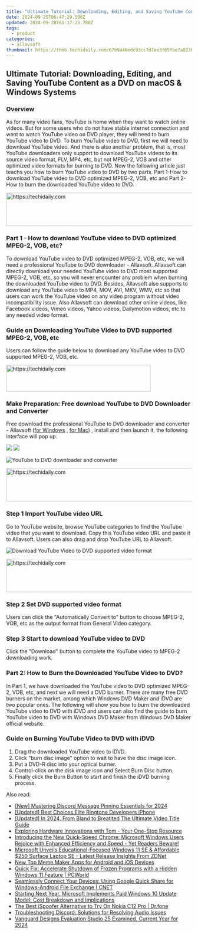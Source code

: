 ```yaml
---
title: "Ultimate Tutorial: Downloading, Editing, and Saving YouTube Content as a DVD on macOS & Windows Systems"
date: 2024-09-25T06:47:29.596Z
updated: 2024-09-28T03:17:23.786Z
tags:
  - product
categories:
  - allavsoft
thumbnail: https://thmb.techidaily.com/67b9a46edc93cc7d7ee3f65fbe7a823bf8c1214de87337d167efacd25af9eafd.jpg
---
```


## Ultimate Tutorial: Downloading, Editing, and Saving YouTube Content as a DVD on macOS & Windows Systems

### Overview

As for many video fans, YouTube is home when they want to watch online videos. But for some users who do not have stable internet connection and want to watch YouTube video on DVD player, they will need to burn YouTube video to DVD. To burn YouTube video to DVD, first we will need to download YouTube video. And there is also another problem, that is, most YouTube downloaders only support to download YouTube videos to its source video format, FLV, MP4, etc, but not MPEG-2, VOB and other optimized video formats for burning to DVD. Now the following article just teachs you how to burn YouTube video to DVD by two parts. Part 1-How to download YouTube video to DVD optimized MPEG-2, VOB, etc and Part 2-How to burn the downloaded YouTube video to DVD.

<!-- affiliate ads begin -->
<a href="https://appsumo.8odi.net/c/5597632/2144288/7443" target="_top" id="2144288">
  <img src="//a.impactradius-go.com/display-ad/7443-2144288" border="0" alt="https://techidaily.com" width="728" height="90"/>
</a>
<img height="0" width="0" src="https://appsumo.8odi.net/i/5597632/2144288/7443" style="position:absolute;visibility:hidden;" border="0" />
<!-- affiliate ads end -->

### Part 1 - How to download YouTube video to DVD optimized MPEG-2, VOB, etc?

To download YouTube video to DVD optimized MPEG-2, VOB, etc, we will need a professional YouTube to DVD downloader - Allavsoft. Allavsoft can directly download your needed YouTube video to DVD most supported MPEG-2, VOB, etc, so you will never encounter any problem when burning the downloaded YouTube video to DVD. Besides, Allavsoft also supports to download any YouTube video to MP4, MOV, AVI, MKV, WMV, etc so that users can work the YouTube video on any video program without video incompatibility issue. Also Allavsoft can download other online videos, like Facebook videos, Vimeo videos, Yahoo videos, Dailymotion videos, etc to any needed video format.

### Guide on Downloading YouTube Video to DVD supported MPEG-2, VOB, etc

Users can follow the guide below to download any YouTube video to DVD supported MPEG-2, VOB, etc.

<!-- affiliate ads begin -->
<a href="https://aligracehair.sjv.io/c/5597632/2135417/19272" target="_top" id="2135417">
  <img src="//a.impactradius-go.com/display-ad/19272-2135417" border="0" alt="https://techidaily.com" width="392" height="72"/>
</a>
<img height="0" width="0" src="https://aligracehair.sjv.io/i/5597632/2135417/19272" style="position:absolute;visibility:hidden;" border="0" />
<!-- affiliate ads end -->

### Make Preparation: Free download YouTube to DVD Downloader and Converter

Free download the professional YouTube to DVD downloader and converter - Allavsoft ([for Windows](https://tools.techidaily.com/allavsoft/products/) , [for Mac](https://tools.techidaily.com/allavsoft/products/)) , install and then launch it, the following interface will pop up.

[![](https://www.allavsoft.com/how-to/../images/how-to/free-download-win.jpg)](https://tools.techidaily.com/allavsoft/products/) [![](https://www.allavsoft.com/how-to/../images/how-to/free-download-mac.jpg)](https://tools.techidaily.com/allavsoft/products/)

![YouTube to DVD downloader and converter](https://www.allavsoft.com/how-to/../images/allavsoft/screen-shot-600.jpg)

<!-- affiliate ads begin -->
<a href="https://imp.i357552.net/c/5597632/1030129/11832" target="_top" id="1030129">
  <img src="//a.impactradius-go.com/display-ad/11832-1030129" border="0" alt="https://techidaily.com" width="720" height="90"/>
</a>
<img height="0" width="0" src="https://imp.i357552.net/i/5597632/1030129/11832" style="position:absolute;visibility:hidden;" border="0" />
<!-- affiliate ads end -->

### Step 1 Import YouTube video URL

Go to YouTube website, browse YouTube categories to find the YouTube video that you want to download. Copy this YouTube video URL and paste it to Allavsoft. Users can also drag and drop YouTube URL to Allavsoft.

![Download YouTube Video to DVD supported video format](https://www.allavsoft.com/how-to/../images/how-to/download-rtmp-video/download-rtmp-video.jpg)

<!-- affiliate ads begin -->
<a href="https://imp.i357552.net/c/5597632/857869/11832" target="_top" id="857869">
  <img src="//a.impactradius-go.com/display-ad/11832-857869" border="0" alt="https://techidaily.com" width="728" height="90"/>
</a>
<img height="0" width="0" src="https://imp.i357552.net/i/5597632/857869/11832" style="position:absolute;visibility:hidden;" border="0" />
<!-- affiliate ads end -->

### Step 2 Set DVD supported video format

Users can click the "Automatically Convert to" button to choose MPEG-2, VOB, etc as the output format from General Video category.

### Step 3 Start to download YouTube video to DVD

Click the "Download" button to complete the YouTube video to MPEG-2 downloading work.

### Part 2: How to Burn the Downloaded YouTube Video to DVD?

In Part 1, we have downloaded the YouTube video to DVD optimized MPEG-2, VOB, etc, and next we will need a DVD burner. There are many free DVD burners on the market, among which Windows DVD Maker and iDVD are two popular ones. The following will show you how to burn the downloaded YouTube video to DVD with iDVD and users can also find the guide to burn YouTube video to DVD with Windows DVD Maker from Windows DVD Maker official website.

### Guide on Burning YouTube Video to DVD with iDVD

1. Drag the downloaded YouTube video to iDVD.
2. Click "burn disc image" option to wait to have the disc image icon.
3. Put a DVD-R disc into your optical burner.
4. Control-click on the disk image icon and Select Burn Disc button.
5. Finally click the Burn Button to start and finish the iDVD burning process.

<ins class="adsbygoogle"
     style="display:block"
     data-ad-format="autorelaxed"
     data-ad-client="ca-pub-7571918770474297"
     data-ad-slot="1223367746"></ins>

<ins class="adsbygoogle"
     style="display:block"
     data-ad-client="ca-pub-7571918770474297"
     data-ad-slot="8358498916"
     data-ad-format="auto"
     data-full-width-responsive="true"></ins>

<span class="atpl-alsoreadstyle">Also read:</span>
<div><ul>
<li><a href="https://discord-videos.techidaily.com/new-mastering-discord-message-pinning-essentials-for-2024/"><u>[New] Mastering Discord Message Pinning Essentials for 2024</u></a></li>
<li><a href="https://fox-http.techidaily.com/updated-best-choices-elite-ringtone-developers-iphone/"><u>[Updated] Best Choices Elite Ringtone Developers iPhone</u></a></li>
<li><a href="https://vp-tips.techidaily.com/updated-in-2024-from-bland-to-breatited-the-ultimate-video-title-guide/"><u>[Updated] In 2024, From Bland to Breatited The Ultimate Video Title Guide</u></a></li>
<li><a href="https://hardware-reviews.techidaily.com/exploring-hardware-innovations-with-tom-your-one-stop-resource/"><u>Exploring Hardware Innovations with Tom - Your One-Stop Resource</u></a></li>
<li><a href="https://win-help.techidaily.com/introducing-the-new-quick-speed-chrome-microsoft-windows-users-rejoice-with-enhanced-efficiency-and-speed-yet-readers-beware/"><u>Introducing the New Quick-Speed Chrome: Microsoft Windows Users Rejoice with Enhanced Efficiency and Speed - Yet Readers Beware!</u></a></li>
<li><a href="https://win-help.techidaily.com/microsoft-unveils-educational-focused-windows-11-se-and-affordable-250-surface-laptop-se-latest-release-insights-from-zdnet/"><u>Microsoft Unveils Educational-Focused Windows 11 SE & Affordable $250 Surface Laptop SE - Latest Release Insights From ZDNet</u></a></li>
<li><a href="https://smart-video-creator.techidaily.com/new-top-meme-maker-apps-for-android-and-ios-devices/"><u>New Top Meme Maker Apps for Android and iOS Devices</u></a></li>
<li><a href="https://win-help.techidaily.com/quick-fix-accelerate-shutdown-of-frozen-programs-with-a-hidden-windows-11-feature-pcworld/"><u>Quick Fix: Accelerate Shutdown of Frozen Programs with a Hidden Windows 11 Feature | PCWorld</u></a></li>
<li><a href="https://win-help.techidaily.com/seamlessly-connect-your-devices-using-google-quick-share-for-windows-android-file-exchange-cnet/"><u>Seamlessly Connect Your Devices: Using Google Quick Share for Windows-Android File Exchange | CNET</u></a></li>
<li><a href="https://win-help.techidaily.com/starting-next-year-microsoft-implements-paid-windows-10-update-model-cost-breakdown-and-implications/"><u>Starting Next Year, Microsoft Implements Paid Windows 10 Update Model: Cost Breakdown and Implications</u></a></li>
<li><a href="https://android-pokemon-go.techidaily.com/the-best-ispoofer-alternative-to-try-on-nokia-c12-pro-drfone-by-drfone-virtual-android/"><u>The Best iSpoofer Alternative to Try On Nokia C12 Pro | Dr.fone</u></a></li>
<li><a href="https://sound-issues.techidaily.com/troubleshooting-discord-solutions-for-resolving-audio-issues/"><u>Troubleshooting Discord: Solutions for Resolving Audio Issues</u></a></li>
<li><a href="https://some-skills.techidaily.com/vanguard-designs-evaluation-studio-25-examined-current-year-for-2024/"><u>Vanguard Designs Evaluation Studio 25 Examined, Current Year for 2024</u></a></li>
</ul></div>

